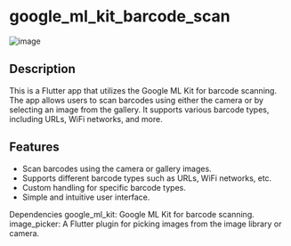 # google_ml_kit_barcode_scan

![image](https://github.com/chathudilzo/google_ml_kit_barcode_scan/assets/93638679/0865e07e-4f9c-4fc4-865e-45aebb7faf8a)

## Description

This is a Flutter app that utilizes the Google ML Kit for barcode scanning. The app allows users to scan barcodes using either the camera or by selecting an image from the gallery. It supports various barcode types, including URLs, WiFi networks, and more.

## Features

- Scan barcodes using the camera or gallery images.
- Supports different barcode types such as URLs, WiFi networks, etc.
- Custom handling for specific barcode types.
- Simple and intuitive user interface.

Dependencies
google_ml_kit: Google ML Kit for barcode scanning.
image_picker: A Flutter plugin for picking images from the image library or camera.

